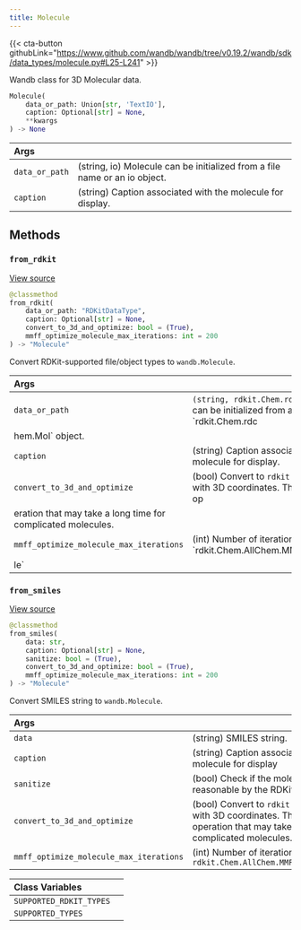 ```yaml
---
title: Molecule
---
```


{{< cta-button githubLink="https://www.github.com/wandb/wandb/tree/v0.19.2/wandb/sdk/data_types/molecule.py#L25-L241" >}}


Wandb class for 3D Molecular data.

```python
Molecule(
    data_or_path: Union[str, 'TextIO'],
    caption: Optional[str] = None,
    **kwargs
) -> None
```

| Args |  |
| :--- | :--- |
| `data_or_path` |  (string, io) Molecule can be initialized from a file name or an io object. |
| `caption` |  (string) Caption associated with the molecule for display. |

## Methods

### `from_rdkit`

[View source](https://www.github.com/wandb/wandb/tree/v0.19.2/wandb/sdk/data_types/molecule.py#L99-L163)

```python
@classmethod
from_rdkit(
    data_or_path: "RDKitDataType",
    caption: Optional[str] = None,
    convert_to_3d_and_optimize: bool = (True),
    mmff_optimize_molecule_max_iterations: int = 200
) -> "Molecule"
```

Convert RDKit-supported file/object types to `wandb.Molecule`.

| Args |  |
| :--- | :--- |
| `data_or_path` | `(string, rdkit.Chem.rdchem.Mol)` Molecule can be initialized from a file name or an `rdkit.Chem.rdc
hem.Mol` object. |
| `caption` | (string) Caption associated with the molecule for display. |
| `convert_to_3d_and_optimize` | (bool) Convert to `rdkit.Chem.rdchem.Mol` with 3D coordinates. This is an expensive op
eration that may take a long time for complicated molecules. |
| `mmff_optimize_molecule_max_iterations` | (int) Number of iterations to use in `rdkit.Chem.AllChem.MMFFOptimizeMolecu
le` |

### `from_smiles`

[View source](https://www.github.com/wandb/wandb/tree/v0.19.2/wandb/sdk/data_types/molecule.py#L165-L202)

```python
@classmethod
from_smiles(
    data: str,
    caption: Optional[str] = None,
    sanitize: bool = (True),
    convert_to_3d_and_optimize: bool = (True),
    mmff_optimize_molecule_max_iterations: int = 200
) -> "Molecule"
```

Convert SMILES string to `wandb.Molecule`.

| Args |  |
| :--- | :--- |
| `data` |  (string) SMILES string. |
| `caption` |  (string) Caption associated with the molecule for display |
| `sanitize` |  (bool) Check if the molecule is chemically reasonable by the RDKit's definition. |
| `convert_to_3d_and_optimize` |  (bool) Convert to `rdkit.Chem.rdchem.Mol` with 3D coordinates. This is an expensive operation that may take a long time for complicated molecules. |
| `mmff_optimize_molecule_max_iterations` |  (int) Number of iterations to use in `rdkit.Chem.AllChem.MMFFOptimizeMolecule` |

| Class Variables |  |
| :--- | :--- |
| `SUPPORTED_RDKIT_TYPES`<a id="SUPPORTED_RDKIT_TYPES"></a> |   |
| `SUPPORTED_TYPES`<a id="SUPPORTED_TYPES"></a> |   |
